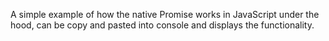 A simple example of how the native Promise works in JavaScript under the hood, can be copy and pasted into console and displays the functionality.
